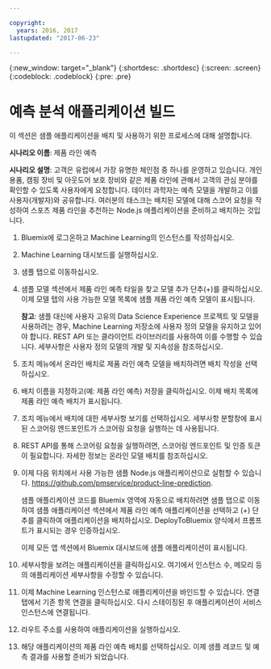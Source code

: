 ```yaml
---

copyright:
  years: 2016, 2017
lastupdated: "2017-06-23"

---
```


{:new_window: target="_blank"}
{:shortdesc: .shortdesc}
{:screen: .screen}
{:codeblock: .codeblock}
{:pre: .pre}

# 예측 분석 애플리케이션 빌드


이 섹션은 샘플 애플리케이션을 배치 및 사용하기 위한 프로세스에 대해 설명합니다. 

**시나리오 이름**: 제품 라인 예측

**시나리오 설명**: 고객은 유럽에서 가장 유명한 체인점 중 하나를
운영하고 있습니다. 개인 용품, 캠핑 장비 및 아웃도어 보호 장비와 같은 제품 라인에 관해서 고객의 관심 분야를 확인할 수 있도록
사용자에게 요청합니다. 데이터 과학자는 예측 모델을 개발하고 이를 사용자(개발자)와 공유합니다. 여러분의 태스크는
배치된 모델에 대해 스코어 요청을 작성하여 스포츠 제품 라인을 추천하는 Node.js 애플리케이션을 준비하고 배치하는 것입니다. 

1. Bluemix에 로그온하고 Machine Learning의 인스턴스를 작성하십시오. 

2. Machine Learning 대시보드를 실행하십시오. 

3. 샘플 탭으로 이동하십시오. 

4. 샘플 모델 섹션에서 제품 라인 예측 타일을 찾고
모델 추가 단추(+)를 클릭하십시오. 이제 모델 탭의
사용 가능한 모델 목록에 샘플 제품 라인 예측 모델이 표시됩니다. 

   **참고**: 샘플 대신에 사용자 고유의 Data
Science Experience 프로젝트 및 모델을 사용하려는 경우,
Machine Learning 저장소에 사용자 정의 모델을 유지하고 있어야 합니다. REST API 또는 클라이언트 라이브러리를 사용하여 이를 수행할 수 있습니다.
세부사항은 사용자 정의 모델의 개발 및 지속성을 참조하십시오. 

5. 조치 메뉴에서 온라인 배치로 제품 라인 예측 모델을 배치하려면 배치 작성을 선택하십시오. 

6. 배치 이름을 지정하고(예: 제품 라인 예측) 저장을 클릭하십시오. 이제 배치 목록에 제품 라인 예측 배치가 표시됩니다. 

7. 조치 메뉴에서 배치에 대한 세부사항 보기를 선택하십시오.
세부사항 분할창에 표시된 스코어링 엔드포인트가 스코어링 요청을 실행하는 데 사용됩니다. 

8. REST API를 통해 스코어링 요청을 실행하려면, 스코어링 엔드포인트 및 인증 토큰이 필요합니다.
자세한 정보는 온라인 모델 배치를 참조하십시오. 

9. 이제 다음 위치에서 사용 가능한 샘플 Node.js 애플리케이션으로 실험할 수 있습니다. 
   https://github.com/pmservice/product-line-prediction.

   샘플 애플리케이션 코드를 Bluemix 영역에 자동으로 배치하려면 샘플 탭으로 이동하여
샘플 애플리케이션 섹션에서 제품 라인 예측 애플리케이션을 선택하고 (+) 단추를 클릭하여 애플리케이션을 배치하십시오.
DeployToBluemix 양식에서 프롬프트가 표시되는 경우 인증하십시오. 

   이제 모든 앱 섹션에서 Bluemix 대시보드에 샘플 애플리케이션이 표시됩니다. 

10. 세부사항을 보려는 애플리케이션을 클릭하십시오. 여기에서 인스턴스 수, 메모리 등의 애플리케이션 세부사항을 수정할 수 있습니다. 

11. 이제 Machine Learning 인스턴스로 애플리케이션을 바인드할 수 있습니다. 연결 탭에서 기존 항목 연결을 클릭하십시오. 다시 스테이징된 후
애플리케이션이 서비스 인스턴스에 연결됩니다. 

12. 라우트 주소를 사용하여 애플리케이션을 실행하십시오. 

13. 해당 애플리케이션의 제품 라인 예측 배치를 선택하십시오. 이제 샘플 레코드 및 예측 결과를 사용할 준비가 되었습니다. 
